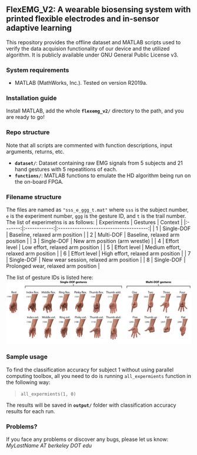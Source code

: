 ## FlexEMG_V2: A wearable biosensing system with printed flexible electrodes and in-sensor adaptive learning

This repository provides the offline dataset and MATLAB scripts used to verify the data acquision functionality of our device and the utilized algorithm. It is publicly available under GNU General Public License v3.

### System requirements
- MATLAB (MathWorks, Inc.). Tested on version R2019a.

### Installation guide
Install MATLAB, add the whole **`flexemg_v2/`** directory to the path, and you are ready to go!

### Repo structure
Note that all scripts are commented with function descriptions, input arguments, returns, etc.

- **`dataset/`**: Dataset containing raw EMG signals from 5 subjects and 21 hand gestures with 5 repeatitions  of each.
- **`functions/`**: MATLAB functions to emulate the HD algorithm being run on the on-board FPGA.

### Filename structure
The files are named as `"sss_e_ggg_t.mat"` where `sss` is the subject number, `e` is the experiment number, `ggg` is the gesture ID, and `t` is the trail number.
The list of experimetns is as follows:
| Experiments |   Gestures   |                 Context                |
|:-------:|:------------:|:--------------------------------------:|
|    1    |  Single-DOF  |     Baseline, relaxed arm position     |
|    2    |   Multi-DOF  |     Baseline, relaxed arm position     |
|    3    |  Single-DOF  |     New arm position (arm wrestle)     |
|    4    | Effort level |    Low effort, relaxed arm position    |
|    5    | Effort level |   Medium effort, relaxed arm position  |
|    6    | Effort level |    High effort, relaxed arm position   |
|    7    |  Single-DOF  | New wear session, relaxed arm position |
|    8    |  Single-DOF  |  Prolonged wear, relaxed arm position  |

The list of gesture IDs is listed here:
![Gestures List](gestures.png)

### Sample usage

To find the classification accuracy for subject 1 without using parallel computing toolbox, all you need to do is running `all_expermients` function in the following way:

> `all_expermients(1, 0)`

The results will be saved in **`output/`** folder with classification accuracy results for each run.

### Problems?
If you face any problems or discover any bugs, please let us know: *MyLastName AT berkeley DOT edu*

